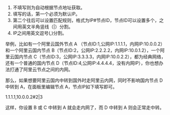 1. 不填写则为自动根据节点地址获取。
2. 填写的话，第一个必须为默认IP。
3. 第二个往后可以设置匹配规则，格式为IP#节点ID，节点ID可以设置多个，之间用英文半角竖线（|）分割。
4. IP之间用英文逗号(,)分割。

举例，比如有一个阿里云国外节点 A （节点ID:1,公网IP:1.1.1.1，内网IP:10.0.0.2）和一个阿里云国内节点 B（节点ID:2，公网IP:2.2.2.2，内网IP:10.0.1.2），一个阿里云国内节点 C（节点ID:3，公网IP:3.3.3.3，内网IP:10.0.2.2），都为经典网络，还有一个普通的国内节点 D（节点ID:4,公网IP:4.4.4.4，没有内网IP），你也想办法打通了阿里云节点之间的内网。

那么，如果想要阿里云国内中转到国外时走阿里云内网，同时不影响国内节点 D 中转到 A，在面板里编辑节点 A，节点IP如下填写即可。

1.1.1.1,10.0.0.2#2|3

这样，你设置 B 或 C 中转到 A 就会走内网了，而 D 中转到 A 则会正常走中转。